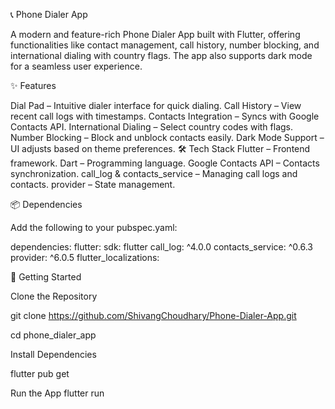 📞 Phone Dialer App

A modern and feature-rich Phone Dialer App built with Flutter, offering functionalities like contact management, call history, number blocking, and international dialing with country flags. The app also supports dark mode for a seamless user experience.

✨ Features

Dial Pad – Intuitive dialer interface for quick dialing.
Call History – View recent call logs with timestamps.
Contacts Integration – Syncs with Google Contacts API.
International Dialing – Select country codes with flags.
Number Blocking – Block and unblock contacts easily.
Dark Mode Support – UI adjusts based on theme preferences.
🛠️ Tech Stack
Flutter – Frontend framework.
Dart – Programming language.
Google Contacts API – Contacts synchronization.
call_log & contacts_service – Managing call logs and contacts.
provider – State management.

📦 Dependencies

Add the following to your pubspec.yaml:

dependencies:
flutter:
  sdk: flutter
  call_log: ^4.0.0
  contacts_service: ^0.6.3
  provider: ^6.0.5
  flutter_localizations:
    


🚀 Getting Started

Clone the Repository

git clone https://github.com/ShivangChoudhary/Phone-Dialer-App.git

cd phone_dialer_app

Install Dependencies

flutter pub get

Run the App
flutter run
